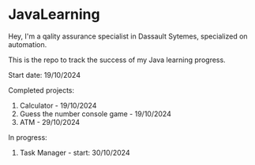 # JavaLearning
Hey, I'm a qality assurance specialist in Dassault Sytemes, specialized on automation.

This is the repo to track the success of my Java learning progress.

Start date: 19/10/2024

Completed projects: 
1. Calculator  - 19/10/2024
2. Guess the number console game - 19/10/2024
3. ATM - 29/10/2024

In progress:
1. Task Manager - start: 30/10/2024
